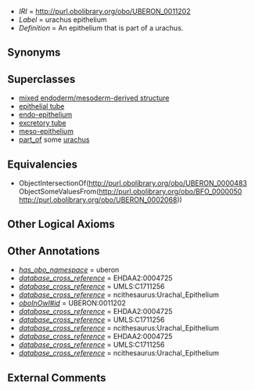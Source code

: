  * *IRI* = http://purl.obolibrary.org/obo/UBERON_0011202
 * *Label* = urachus epithelium
 * *Definition* = An epithelium that is part of a urachus.

## Synonyms


## Superclasses

 * [mixed endoderm/mesoderm-derived structure](../../UBERON/77/UBERON_0000077.md)
 * [epithelial tube](../../UBERON/14/UBERON_0003914.md)
 * [endo-epithelium](../../UBERON/11/UBERON_0005911.md)
 * [excretory tube](../../UBERON/55/UBERON_0006555.md)
 * [meso-epithelium](../../UBERON/75/UBERON_0012275.md)
 * [part_of](../../BFO/50/BFO_0000050.md) some [urachus](../../UBERON/68/UBERON_0002068.md)

## Equivalencies

 * ObjectIntersectionOf(<http://purl.obolibrary.org/obo/UBERON_0000483> ObjectSomeValuesFrom(<http://purl.obolibrary.org/obo/BFO_0000050> <http://purl.obolibrary.org/obo/UBERON_0002068>))

## Other Logical Axioms


## Other Annotations

 * *[has_obo_namespace](../../ce/oboInOwl#hasOBONamespace.md)* = uberon
 * *[database_cross_reference](../../ef/oboInOwl#hasDbXref.md)* = EHDAA2:0004725
 * *[database_cross_reference](../../ef/oboInOwl#hasDbXref.md)* = UMLS:C1711256
 * *[database_cross_reference](../../ef/oboInOwl#hasDbXref.md)* = ncithesaurus:Urachal_Epithelium
 * *[oboInOwl#id](../../id/oboInOwl#id.md)* = UBERON:0011202
 * *[database_cross_reference](../../ef/oboInOwl#hasDbXref.md)* = EHDAA2:0004725
 * *[database_cross_reference](../../ef/oboInOwl#hasDbXref.md)* = UMLS:C1711256
 * *[database_cross_reference](../../ef/oboInOwl#hasDbXref.md)* = ncithesaurus:Urachal_Epithelium
 * *[database_cross_reference](../../ef/oboInOwl#hasDbXref.md)* = EHDAA2:0004725
 * *[database_cross_reference](../../ef/oboInOwl#hasDbXref.md)* = UMLS:C1711256
 * *[database_cross_reference](../../ef/oboInOwl#hasDbXref.md)* = ncithesaurus:Urachal_Epithelium

## External Comments


